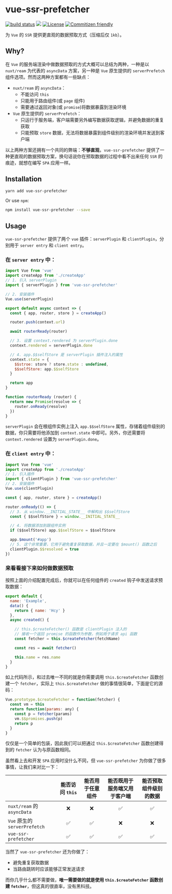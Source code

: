 # vue-ssr-prefetcher

<a href="https://circleci.com/gh/HcySunYang/vue-ssr-prefetcher/tree/master"><img src="https://img.shields.io/circleci/build/github/HcySunYang/vue-ssr-prefetcher/master.svg" alt="build status"/></a>
[![](https://img.shields.io/npm/v/vue-ssr-prefetcher.svg)](https://www.npmjs.com/package/vue-ssr-prefetcher)
<a href="https://github.com/HcySunYang/vue-ssr-prefetcher"><img src="https://img.shields.io/npm/l/vue-ssr-prefetcher.svg" alt="License"/></a>
<a href="http://commitizen.github.io/cz-cli/"><img src="https://img.shields.io/badge/commitizen-friendly-brightgreen.svg" alt="Commitizen friendly"/></a>

为 `Vue` 的 `SSR` 提供更直观的数据预取方式（压缩后仅 `1kb`）。

## Why?

在 `Vue` 的服务端渲染中做数据预取的方式大概可以总结为两种，一种是以 `nuxt/ream` 为代表的 `asyncData` 方案，另一种是 `Vue` 原生提供的 `serverPrefetch` 组件选项。然而这两种方案都有一些缺点：

- `nuxt/ream` 的 `asyncData`：
  - 不能访问 `this`
  - 只能用于路由组件(或 `page` 组件)
  - 需要通过返回对象(或 `promise`)将数据暴露到渲染环境
- `Vue` 原生提供的 `serverPrefetch`：
  - 只运行于服务端，客户端需要另外编写数据获取逻辑，并避免数据的重复获取
  - 只能预取 `store` 数据，无法将数据暴露到组件级别的渲染环境并发送到客户端

以上两种方案还拥有一个共同的弊端：**不够直观**，`vue-ssr-prefetcher` 提供了一种更直观的数据预取方案，换句话说你在预取数据的过程中看不出来任何 `SSR` 的痕迹，就想在编写 `SPA` 应用一样。

## Installation

```sh
yarn add vue-ssr-prefetcher
```

Or use `npm`:

```sh
npm install vue-ssr-prefetcher --save
```

## Usage

`vue-ssr-prefetcher` 提供了两个 `vue` 插件：`serverPlugin` 和 `clientPlugin`，分别用于 `server entry` 和 `client entry`。

### 在 `server entry` 中：

```js
import Vue from 'vue'
import createApp from './createApp'
// 1. 引入 serverPlugin
import { serverPlugin } from 'vue-ssr-prefetcher'

// 2. 安装插件
Vue.use(serverPlugin)

export default async context => {
  const { app, router, store } = createApp()

  router.push(context.url)

  await routerReady(router)

  // 3. 设置 context.rendered 为 serverPlugin.done
  context.rendered = serverPlugin.done

  // 4. app.$$selfStore 是 serverPlugin 插件注入的属性
  context.state = {
    $$stroe: store ? store.state : undefined,
    $$selfStore: app.$$selfStore
  }

  return app
}

function routerReady (router) {
  return new Promise(resolve => {
    router.onReady(resolve)
  })
}
```

`serverPlugin` 会在根组件实例上注入 `app.$$selfStore` 属性，存储着组件级别的数据，你只需要将他添加到 `context.state` 中即可。另外，你还需要将 `context.rendered` 设置为 `serverPlugin.done`。

### 在 `client entry` 中：

```js
import Vue from 'vue'
import createApp from './createApp'
// 1. 引入插件
import { clientPlugin } from 'vue-ssr-prefetcher'
// 2. 安装插件
Vue.use(clientPlugin)

const { app, router, store } = createApp()

router.onReady(() => {
  // 3. 从 window.__INITIAL_STATE__ 中解构出 $$selfStore
  const { $$selfStore } = window.__INITIAL_STATE__

  // 4. 将数据添加到跟组件实例
  if ($$selfStore) app.$$selfStore = $$selfStore

  app.$mount('#app')
  // 5. 这个非常重要，它用于避免重复获取数据，并且一定要在 $mount() 函数之后
  clientPlugin.$$resolved = true
})
```

### 来看看接下来如何做数据预取

按照上面的介绍配置完成后，你就可以在任何组件的 `created` 钩子中发送请求预取数据：

```js
export default {
  name: 'Example',
  data() {
    return { name: 'Hcy' }
  },
  async created() {

    // this.$createFetcher() 函数是 clientPlugin 注入的
    // 接收一个返回 promise 的函数作为参数，例如用于请求 api 函数
    const fetcher = this.$createFetcher(fetchName)

    const res = await fetcher()

    this.name = res.name
  }
}
```

如上代码所示，和过去唯一不同的就是你需要调用 `this.$createFetcher` 函数创建一个 `fetcher`，实际上 `this.$createFetcher` 做的事情很简单，下面是它的源码：

```js
Vue.prototype.$createFetcher = function(fetcher) {
  const vm = this
  return function(params: any) {
    const p = fetcher(params)
    vm.$$promises.push(p)
    return p
  }
}
```

仅仅是一个简单的包装，因此我们可以把通过 `this.$createFetcher` 函数创建得到的 `fetcher` 认为与原函数相同。

虽然看上去和开发 `SPA` 应用时没什么不同，但 `vue-ssr-prefetcher` 为你做了很多事情，让我们来对比一下：

|            | 能否访问 `this` | 能否用于任意组件  | 能否既用于服务端又用于客户端     | 能否预取组件级别的数据    |
| ---------- | :-----------:  | :-----------: | :-----------: | :-----------: |
| `nuxt/ream` 的 `asyncData`   | ❌           | ❌     | ✅       | ✅     |
| `Vue` 原生的 `serverPrefetch` | ✅           | ✅     | ❌       | ❌     |
| `vue-ssr-prefetcher`         | ✅           | ✅     | ✅       | ✅     |

当然了 `vue-ssr-prefetcher` 还为你做了：

- 避免重复获取数据
- 当路由跳转时应该能够正常发送请求

而你几乎什么都不需要做，**唯一需要做的就是使用 `this.$createFetcher` 函数创建 `fetcher`**，但这真的很直率，没有黑科技。
